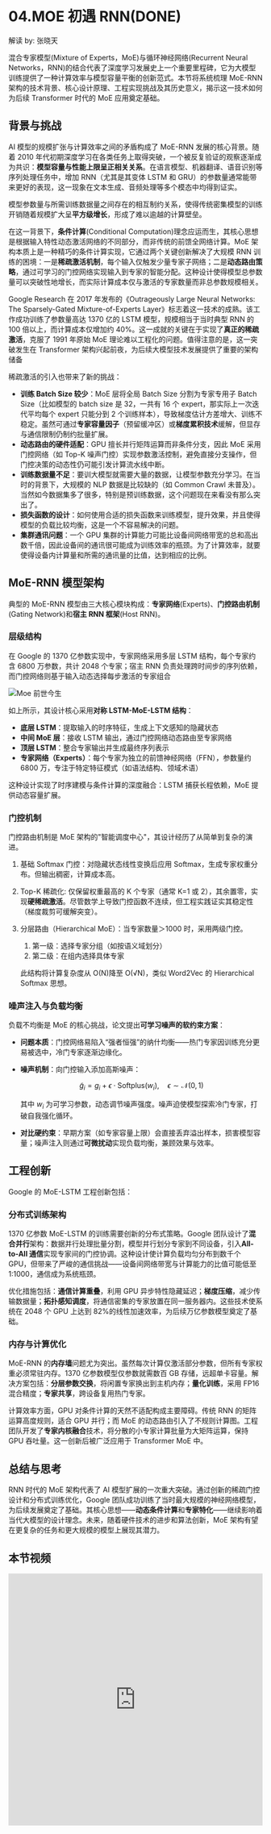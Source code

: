 <!--Copyright © ZOMI 适用于[License](https://github.com/Infrasys-AI/AIInfra)版权许可-->

# 04.MOE 初遇 RNN(DONE)

解读 by: 张晓天

混合专家模型(Mixture of Experts，MoE)与循环神经网络(Recurrent Neural Networks，RNN)的结合代表了深度学习发展史上一个重要里程碑，它为大模型训练提供了一种计算效率与模型容量平衡的创新范式。本节将系统梳理 MoE-RNN 架构的技术背景、核心设计原理、工程实现挑战及其历史意义，揭示这一技术如何为后续 Transformer 时代的 MoE 应用奠定基础。

## 背景与挑战

 AI 模型的规模扩张与计算效率之间的矛盾构成了 MoE-RNN 发展的核心背景。随着 2010 年代初期深度学习在各类任务上取得突破，一个被反复验证的观察逐渐成为共识：**模型容量与性能上限呈正相关关系**。在语言模型、机器翻译、语音识别等序列处理任务中，增加 RNN（尤其是其变体 LSTM 和 GRU）的参数量通常能带来更好的表现，这一现象在文本生成、音频处理等多个模态中均得到证实。

模型参数量与所需训练数据量之间存在的相互制约关系，使得传统密集模型的训练开销随着规模扩大呈**平方级增长**，形成了难以逾越的计算壁垒。

在这一背景下，**条件计算**(Conditional Computation)理念应运而生，其核心思想是根据输入特性动态激活网络的不同部分，而非传统的前馈全网络计算。MoE 架构本质上是一种精巧的条件计算实现，它通过两个关键创新解决了大规模 RNN 训练的困境：一是**稀疏激活机制**，每个输入仅触发少量专家子网络；二是**动态路由策略**，通过可学习的门控网络实现输入到专家的智能分配。这种设计使得模型总参数量可以突破性地增长，而实际计算成本仅与激活的专家数量而非总参数规模相关。

Google Research 在 2017 年发布的《Outrageously Large Neural Networks: The Sparsely-Gated Mixture-of-Experts Layer》标志着这一技术的成熟。该工作成功训练了参数量高达 1370 亿的 LSTM 模型，规模相当于当时典型 RNN 的 100 倍以上，而计算成本仅增加约 40%。这一成就的关键在于实现了**真正的稀疏激活**，克服了 1991 年原始 MoE 理论难以工程化的问题。值得注意的是，这一突破发生在 Transformer 架构兴起前夜，为后续大模型技术发展提供了重要的架构储备

稀疏激活的引入也带来了新的挑战：

- **训练 Batch Size 较少**：MoE 层将全局 Batch Size 分割为专家专用子 Batch Size（比如模型的 batch size 是 32，一共有 16 个 expert，那实际上一次迭代平均每个 expert 只能分到 2 个训练样本），导致梯度估计方差增大、训练不稳定。虽然可通过**专家容量因子**（预留缓冲区）或**梯度累积技术**缓解，但显存与通信限制仍制约批量扩展。
- **动态路由的硬件适配**：GPU 擅长并行矩阵运算而非条件分支，因此 MoE 采用门控网络（如 Top-K 噪声门控）实现参数激活控制，避免直接分支操作，但门控决策的动态性仍可能引发计算流水线中断。
- **训练数据量不足**：要训大模型就需要大量的数据，让模型参数充分学习。在当时的背景下，大规模的 NLP 数据是比较缺的（如 Common Crawl 未普及）。当然如今数据集多了很多，特别是预训练数据，这个问题现在来看没有那么突出了。
- **损失函数的设计**：如何使用合适的损失函数来训练模型，提升效果，并且使得模型的负载比较均衡，这是一个不容易解决的问题。
- **集群通讯问题**：一个 GPU 集群的计算能力可能比设备间网络带宽的总和高出数千倍，因此设备间的通讯很可能成为训练效率的瓶颈。为了计算效率，就要使得设备内计算量和所需的通讯量的比值，达到相应的比例。

## MoE-RNN 模型架构

典型的 MoE-RNN 模型由三大核心模块构成：**专家网络**(Experts)、**门控路由机制**(Gating Network)和**宿主 RNN 框架**(Host RNN)。

### 层级结构

在 Google 的 1370 亿参数实现中，专家网络采用多层 LSTM 结构，每个专家约含 6800 万参数，共计 2048 个专家；宿主 RNN 负责处理跨时间步的序列依赖，而门控网络则基于输入动态选择每步激活的专家组合

![Moe 前世今生](images/02MOERNN_01.png)

如上所示，其设计核心采用**对称 LSTM-MoE-LSTM 结构**：

- **底层 LSTM**：提取输入的时序特征，生成上下文感知的隐藏状态
- **中间 MoE 层**：接收 LSTM 输出，通过门控网络动态路由至专家网络
- **顶层 LSTM**：整合专家输出并生成最终序列表示
- **专家网络（Experts）**：每个专家为独立的前馈神经网络（FFN），参数量约 6800 万，专注于特定特征模式（如语法结构、领域术语）

这种设计实现了时序建模与条件计算的深度融合：LSTM 捕获长程依赖，MoE 提供动态容量扩展。

### 门控机制

门控路由机制是 MoE 架构的"智能调度中心"，其设计经历了从简单到复杂的演进。

1. 基础 Softmax 门控：对隐藏状态线性变换后应用 Softmax，生成专家权重分布。但输出稠密，计算成本高。
2. Top-K 稀疏化:   仅保留权重最高的 K 个专家（通常 K=1 或 2），其余置零，实现**硬稀疏激活**。尽管数学上导致门控函数不连续，但工程实践证实其稳定性（梯度裁剪可缓解突变）。
3. 分层路由（Hierarchical MoE）：当专家数量＞1000 时，采用两级门控。

   1. 第一级：选择专家分组（如按语义域划分）
   2. 第二级：在组内选择具体专家

   此结构将计算复杂度从 O(N)降至 O(√N)，类似 Word2Vec 的 Hierarchical Softmax 思想。

### 噪声注入与负载均衡

负载不均衡是 MoE 的核心挑战，论文提出**可学习噪声的软约束方案**：

- **问题本质**：门控网络易陷入“强者恒强”的纳什均衡——热门专家因训练充分更易被选中，冷门专家逐渐边缘化。
- **噪声机制**：向门控输入添加高斯噪声：

  $$
  \tilde{g}_i = g_i + \epsilon \cdot \text{Softplus}(w_i), \quad \epsilon \sim \mathcal{N}(0,1)
  $$

  其中 $w_i$ 为可学习参数，动态调节噪声强度。噪声迫使模型探索冷门专家，打破自我强化循环。

- **对比硬约束**：早期方案（如专家容量上限）会直接丢弃溢出样本，损害模型容量；噪声注入则通过**可微扰动**实现负载均衡，兼顾效果与效率。

## 工程创新

Google 的 MoE-LSTM 工程创新包括：

### 分布式训练架构

1370 亿参数 MoE-LSTM 的训练需要创新的分布式策略。Google 团队设计了**混合并行**架构：数据并行处理批量分割，模型并行划分专家到不同设备，引入**All-to-All 通信**实现专家间的门控协调。这种设计使计算负载均匀分布到数千个 GPU，但带来了严峻的通信挑战——设备间网络带宽与计算能力的比值可能低至 1:1000，通信成为系统瓶颈。

优化措施包括：**通信计算重叠**，利用 GPU 异步特性隐藏延迟；**梯度压缩**，减少传输数据量；**拓扑感知调度**，将通信密集的专家放置在同一服务器内。这些技术使系统在 2048 个 GPU 上达到 82%的线性加速效率，为后续万亿参数模型奠定了基础。

### 内存与计算优化

MoE-RNN 的**内存墙**问题尤为突出。虽然每次计算仅激活部分参数，但所有专家权重必须常驻内存。1370 亿参数模型仅参数就需数百 GB 存储，远超单卡容量。解决方案包括：**分层参数交换**，将闲置专家换出到主机内存；**量化训练**，采用 FP16 混合精度；**专家共享**，跨设备复用热门专家。

计算效率方面，GPU 对条件计算的天然不适配构成主要障碍。传统 RNN 的矩阵运算高度规则，适合 GPU 并行；而 MoE 的动态路由引入了不规则计算图。工程团队开发了**专家内核融合**技术，将分散的小专家计算批量为大矩阵运算，保持 GPU 吞吐量。这一创新后被广泛应用于 Transformer MoE 中。

## 总结与思考

RNN 时代的 MoE 架构代表了 AI 模型扩展的一次重大突破。通过创新的稀疏门控设计和分布式训练优化，Google 团队成功训练了当时最大规模的神经网络模型，为后续发展奠定了基础。其核心思想——**动态条件计算**和**专家特化**——继续影响着当代大模型的设计理念。未来，随着硬件技术的进步和算法创新，MoE 架构有望在更复杂的任务和更大规模的模型上展现其潜力。

## 本节视频

<html>
<iframe src="https://player.bilibili.com/player.html?isOutside=true&aid=114031650217858&bvid=BV1RYAjeKE3o&cid=28478472313&p=1&as_wide=1&high_quality=1&danmaku=0&t=30&autoplay=0" width="100%" height="500" scrolling="no" border="0" frameborder="no" framespacing="0" allowfullscreen="true"> </iframe>
</html>

